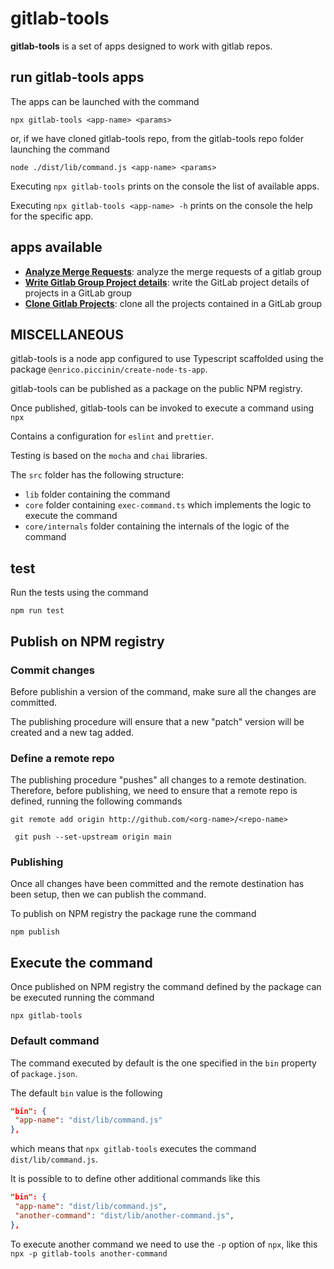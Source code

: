 # gitlab-tools

**gitlab-tools** is a set of apps designed to work with gitlab repos.

## run gitlab-tools apps

The apps can be launched with the command

`npx gitlab-tools <app-name> <params>`

or, if we have cloned gitlab-tools repo, from the gitlab-tools repo folder launching the command

`node ./dist/lib/command.js <app-name> <params>`

Executing `npx gitlab-tools` prints on the console the list of available apps.

Executing `npx gitlab-tools <app-name> -h` prints on the console the help for the specific app.

## apps available
- [**Analyze Merge Requests**](./src/apps/analyze-merge-requests/README.md): analyze the merge requests of a gitlab group
- [**Write Gitlab Group Project details**](./src/apps/write-group-projects/README.md): write the GitLab project details of projects in a GitLab group
- [**Clone Gitlab Projects**](./src/apps/clone-group-repos/README.md): clone all the projects contained in a GitLab group



## MISCELLANEOUS

gitlab-tools is a node app configured to use Typescript scaffolded using the package `@enrico.piccinin/create-node-ts-app`.

gitlab-tools can be published as a package on the public NPM registry.

Once published, gitlab-tools can be invoked to execute a command using `npx`

Contains a configuration for `eslint` and `prettier`.

Testing is based on the `mocha` and `chai` libraries.

The `src` folder has the following structure:

-   `lib` folder containing the command
-   `core` folder containing `exec-command.ts` which implements the logic to execute the command
-   `core/internals` folder containing the internals of the logic of the command

## test

Run the tests using the command

`npm run test`

## Publish on NPM registry

### Commit changes

Before publishin a version of the command, make sure all the changes are committed.

The publishing procedure will ensure that a new "patch" version will be created and a new tag added.

### Define a remote repo

The publishing procedure "pushes" all changes to a remote destination. Therefore, before publishing, we need to ensure that a remote repo is defined, running the following commands

`git remote add origin http://github.com/<org-name>/<repo-name>`

` git push --set-upstream origin main`

### Publishing

Once all changes have been committed and the remote destination has been setup, then we can publish the command.

To publish on NPM registry the package rune the command

`npm publish`

## Execute the command

Once published on NPM registry the command defined by the package can be executed running the command

`npx gitlab-tools`

### Default command

The command executed by default is the one specified in the `bin` property of `package.json`.

The default `bin` value is the following

```json
"bin": {
 "app-name": "dist/lib/command.js"
},
```

which means that `npx gitlab-tools` executes the command `dist/lib/command.js`.

It is possible to to define other additional commands like this

```json
"bin": {
 "app-name": "dist/lib/command.js",
 "another-command": "dist/lib/another-command.js",
},
```

To execute another command we need to use the `-p` option of `npx`, like this
`npx -p gitlab-tools another-command`

